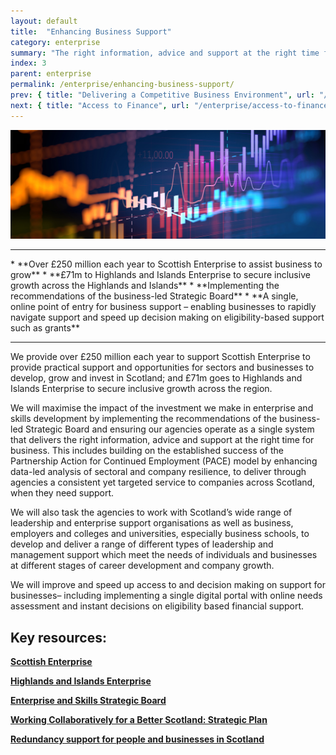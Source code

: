 ```yaml
---
layout: default
title:  "Enhancing Business Support"
category: enterprise
summary: "The right information, advice and support at the right time for business."
index: 3
parent: enterprise
permalink: /enterprise/enhancing-business-support/
prev: { title: "Delivering a Competitive Business Environment", url: "/enterprise/competitive-business-environment/" }
next: { title: "Access to Finance", url: "/enterprise/access-to-finance/" }
---
```


![A picture of some graphs](/assets/images/pageimages/Enterprise2.jpg)
<br>
<hr>
* **Over £250 million each year to Scottish Enterprise to assist business to grow**
* **£71m to Highlands and Islands Enterprise to secure inclusive growth across the Highlands and Islands**
* **Implementing the recommendations of the business-led Strategic Board**
* **A single, online point of entry for business support – enabling businesses to rapidly navigate support and speed up decision making on eligibility-based support such as grants**

<hr>

We provide over £250 million each year to support Scottish Enterprise to provide practical support and opportunities for sectors and businesses to develop, grow and invest in Scotland; and £71m goes to Highlands and Islands Enterprise to secure inclusive growth across the region.
 
We will maximise the impact of the investment we make in enterprise and skills development by implementing the recommendations of the business-led Strategic Board and ensuring our agencies operate as a single system that delivers the right information, advice and support at the right time for business. This includes building on the established success of the Partnership Action for Continued Employment (PACE) model by enhancing data-led analysis of sectoral and company resilience, to deliver through agencies a consistent yet targeted service to companies across Scotland, when they need support. 

We will also task the agencies to work with Scotland’s wide range of leadership and enterprise support organisations as well as  business, employers and colleges and universities, especially business schools, to develop and deliver a range of different types of leadership and management support which meet the needs of individuals and businesses at different stages of career development and company growth.

We will improve and speed up access to and decision making on support for businesses– including implementing a single digital portal with online needs assessment and instant decisions on eligibility based financial support.


## Key resources: 

**[Scottish Enterprise](https://www.scottish-enterprise.com/)**

**[Highlands and Islands Enterprise](http://www.hie.co.uk/)**

**[Enterprise and Skills Strategic Board](https://beta.gov.scot/groups/enterprise-and-skills-strategic-board/)**

**[Working Collaboratively for a Better Scotland: Strategic Plan](https://www.gov.scot/Resource/0054/00542105.pdf)**

**[Redundancy support for people and businesses in Scotland](https://www.skillsdevelopmentscotland.co.uk/what-we-do/employability-skills/partnership-action-for-continuing-employment-pace/)**
 

